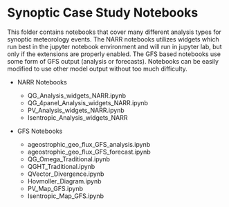 # Synoptic Case Study Notebooks

This folder contains notebooks that cover many different analysis types for synoptic meteorology events. The NARR notebooks utilizes widgets which run best in the jupyter notebook environment and will run in jupyter lab, but only if the extensions are properly enabled. The GFS based notebooks use some form of GFS output (analysis or forecasts). Notebooks can be easily modified to use other model output without too much difficulty.

* NARR Notebooks
  - QG_Analysis_widgets_NARR.ipynb
  - QG_4panel_Analysis_widgets_NARR.ipynb
  - PV_Analysis_widgets_NARR.ipynb
  - Isentropic_Analysis_widgets_NARR
  
* GFS Notebooks
  - ageostrophic_geo_flux_GFS_analysis.ipynb
  - ageostrophic_geo_flux_GFS_forecast.ipynb
  - QG_Omega_Traditional.ipynb
  - QGHT_Traditional.ipynb
  - QVector_Divergence.ipynb
  - Hovmoller_Diagram.ipynb
  - PV_Map_GFS.ipynb
  - Isentropic_Map_GFS.ipynb
